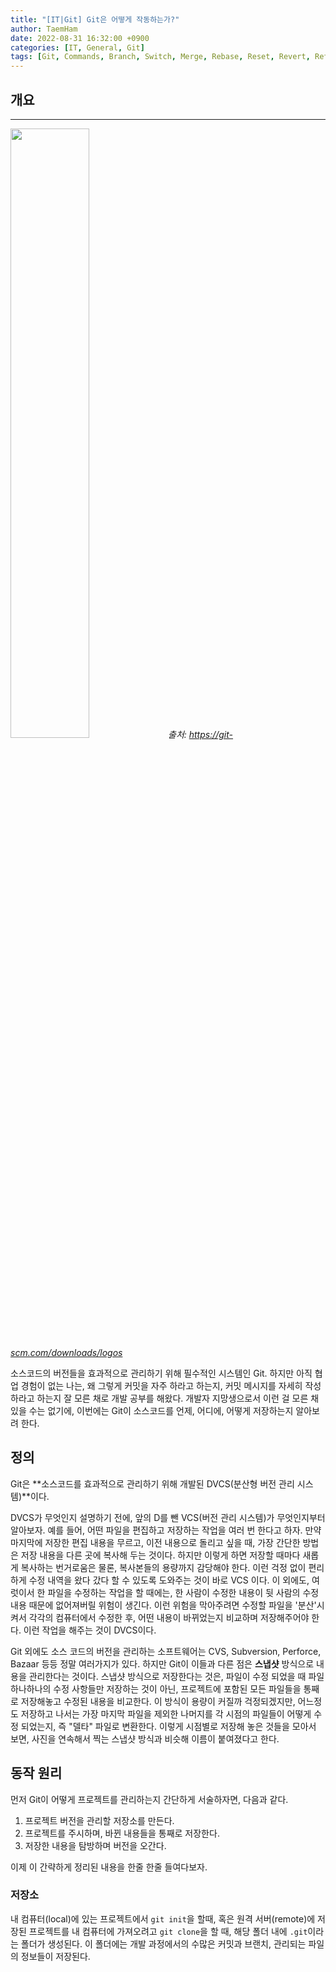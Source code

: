 ```yaml
---
title: "[IT|Git] Git은 어떻게 작동하는가?"
author: TaemHam
date: 2022-08-31 16:32:00 +0900
categories: [IT, General, Git]
tags: [Git, Commands, Branch, Switch, Merge, Rebase, Reset, Revert, Reflog, Cherry-pick]
---
```


## 개요
***

<img src="https://git-scm.com/images/logos/downloads/Git-Logo-2Color.png" width="50%" height="50%"/><em>출처: https://git-scm.com/downloads/logos</em>

소스코드의 버전들을 효과적으로 관리하기 위해 필수적인 시스템인 Git. 하지만 아직 협업 경험이 없는 나는, 왜 그렇게 커밋을 자주 하라고 하는지, 커밋 메시지를 자세히 작성하라고 하는지 잘 모른 채로 개발 공부를 해왔다. 개발자 지망생으로서 이런 걸 모른 채 있을 수는 없기에, 이번에는 Git이 소스코드를 언제, 어디에, 어떻게 저장하는지 알아보려 한다.

## 정의

Git은 **소스코드를 효과적으로 관리하기 위해 개발된 DVCS(분산형 버전 관리 시스템)**이다.

DVCS가 무엇인지 설명하기 전에, 앞의 D를 뺀 VCS(버전 관리 시스템)가 무엇인지부터 알아보자. 예를 들어, 어떤 파일을 편집하고 저장하는 작업을 여러 번 한다고 하자. 만약 마지막에 저장한 편집 내용을 무르고, 이전 내용으로 돌리고 싶을 때, 가장 간단한 방법은 저장 내용을 다른 곳에 복사해 두는 것이다. 하지만 이렇게 하면 저장할 때마다 새롭게 복사하는 번거로움은 물론, 복사본들의 용량까지 감당해야 한다. 이런 걱정 없이 편리하게 수정 내역을 왔다 갔다 할 수 있도록 도와주는 것이 바로 VCS 이다. 
이 외에도, 여럿이서 한 파일을 수정하는 작업을 할 때에는, 한 사람이 수정한 내용이 뒷 사람의 수정 내용 때문에 없어져버릴 위험이 생긴다. 이런 위험을 막아주려면 수정할 파일을 '분산'시켜서 각각의 컴퓨터에서 수정한 후, 어떤 내용이 바뀌었는지 비교하며 저장해주어야 한다. 이런 작업을 해주는 것이 DVCS이다.

Git 외에도 소스 코드의 버전을 관리하는 소프트웨어는 CVS, Subversion, Perforce, Bazaar 등등 정말 여러가지가 있다. 하지만 Git이 이들과 다른 점은 **스냅샷** 방식으로 내용을 관리한다는 것이다. 스냅샷 방식으로 저장한다는 것은, 파일이 수정 되었을 때 파일 하나하나의 수정 사항들만 저장하는 것이 아닌, 프로젝트에 포함된 모든 파일들을 통째로 저장해놓고 수정된 내용을 비교한다. 이 방식이 용량이 커질까 걱정되겠지만, 어느정도 저장하고 나서는 가장 마지막 파일을 제외한 나머지를 각 시점의 파일들이 어떻게 수정 되었는지, 즉 "델타" 파일로 변환한다. 이렇게 시점별로 저장해 놓은 것들을 모아서 보면, 사진을 연속해서 찍는 스냅샷 방식과 비슷해 이름이 붙여졌다고 한다.

## 동작 원리

먼저 Git이 어떻게 프로젝트를 관리하는지 간단하게 서술하자면, 다음과 같다.
1. 프로젝트 버전을 관리할 저장소를 만든다.
2. 프로젝트를 주시하며, 바뀐 내용들을 통째로 저장한다.
3. 저장한 내용을 탐방하며 버전을 오간다.

이제 이 간략하게 정리된 내용을 한줄 한줄 들여다보자.

### 저장소

내 컴퓨터(local)에 있는 프로젝트에서 `git init`을 할때, 혹은 원격 서버(remote)에 저장된 프로젝트를 내 컴퓨터에 가져오려고 `git clone`을 할 때, 해당 폴더 내에 `.git`이라는 폴더가 생성된다. 이 폴더에는 개발 과정에서의 수많은 커밋과 브랜치, 관리되는 파일의 정보들이 저장된다.
